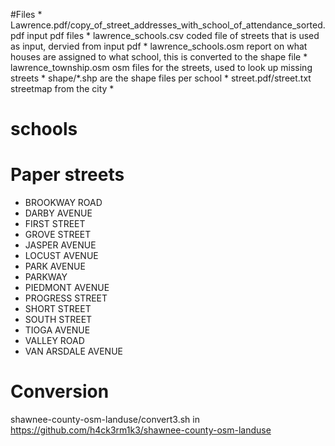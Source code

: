 #Files
	*  Lawrence.pdf/copy_of_street_addresses_with_school_of_attendance_sorted.pdf input pdf files
	*  lawrence_schools.csv coded file of streets that is used as input, dervied from input pdf
	*  lawrence_schools.osm report on what houses are assigned to what school, this is converted to the shape file
	*  lawrence_township.osm osm files for the streets, used to look up missing streets
	*  shape/*.shp are the shape files per school
	*  street.pdf/street.txt streetmap from the city
	*  
# schools
  
# Paper streets
* BROOKWAY ROAD 
* DARBY AVENUE 
* FIRST STREET 
* GROVE STREET 
* JASPER AVENUE 
* LOCUST AVENUE 
* PARK AVENUE
* PARKWAY 
* PIEDMONT AVENUE 
* PROGRESS STREET 
* SHORT STREET 
* SOUTH STREET 
* TIOGA AVENUE
* VALLEY ROAD 
* VAN ARSDALE AVENUE

# Conversion
  shawnee-county-osm-landuse/convert3.sh in https://github.com/h4ck3rm1k3/shawnee-county-osm-landuse